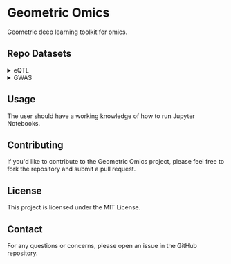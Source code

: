 # Geometric Omics

Geometric deep learning toolkit for omics.

## Repo Datasets

<details>
<summary>eQTL</summary>

- **eQTLGen**
  - Added to Repo: Yes
  - [Link to eQTLGen website](https://www.eqtlgen.org/phase1.html)
  </details>

<details>
<summary>GWAS</summary>

- **UKBB Fine-Mapping**

  - Added to Repo: In Progress
  - [Link to UKBB Fine-Mapping document](https://docs.google.com/document/d/14LWxqlSC6hl9FtA984CQjUdFcgQQkXuffYcbXaUoqGM)

- **ALSKP**

  - Added to Repo: No
  - [Link to ALSKP data](http://alskp.org/informational/data)

- **CARDIoGRAMplusC4D**

  - Added to Repo: No
  - [Link to CARDIoGRAMplusC4D data](http://www.cardiogramplusc4d.org/data-downloads/)

- **CDKP/ISGC**

  - Added to Repo: No
  - [Link to CDKP/ISGC data](https://cd.hugeamp.org/downloads.html)

- **CHARGE**

  - Added to Repo: No
  - [Link to CHARGE results](http://www.chargeconsortium.com/main/results)

- **CKDGen**

  - Added to Repo: No
  - [Link to CKDGen data](http://ckdgen.imbi.uni-freiburg.de)

- **CMDKP**

  - Added to Repo: No
  - [Link to CMDKP data](https://hugeamp.org/downloads.html)

- **CVDKP**

  - Added to Repo: No
  - [Link to CVDKP data](https://cvd.hugeamp.org/downloads.html)

- **deCODE**

  - Added to Repo: No
  - [Link to deCODE summary data](https://www.decode.com/summarydata/)

- **Diagram**

  - Added to Repo: No
  - [Link to Diagram data](http://diagram-consortium.org/downloads.html)

- **EAGLE**

  - Added to Repo: No
  - [Link to EAGLE data](http://data.bris.ac.uk/datasets/tar/28uchsdpmub118uex26ylacqm.zip)

- **EGG**

  - Added to Repo: No
  - [Link to EGG data](http://egg-consortium.org/)

- **GEFOS**

  - Added to Repo: No
  - [Link to GEFOS data](http://www.gefos.org)

- **GIANT**

  - Added to Repo: No
  - [Link to GIANT data](http://portals.broadinstitute.org/collaboration/giant/index.php/GIANT_consortium_data_files)

- **GLGC**

  - Added to Repo: No
  - [Link to GLGC data](http://csg.sph.umich.edu//abecasis/public/lipids2013/)

- **GRASP**

  - Added to Repo: No
  - [Link to GRASP data](https://grasp.nhlbi.nih.gov/FullResults.aspx)

- **IBDGenetics**

  - Added to Repo: No
  - [Link to IBDGenetics data](https://www.ibdgenetics.org/downloads.html)

- **JENGER**

  - Added to Repo: No
  - [Link to JENGER data](http://jenger.riken.jp/en/)

- **MAGIC**

  - Added to Repo: No
  - [Link to MAGIC data](https://www.magicinvestigators.org/downloads/)

- **MSKKP**

  - Added to Repo: No
  - [Link to MSKKP data](https://msk.hugeamp.org/downloads.html)

- **NIAGADS**

  - Added to Repo: National Institute on Aging Genetics of Alzheimer's Disease
  - [Link to NIAGADS data](https://www.niagads.org/genomics/showXmlDataContent.do?name=XmlQuestions.Documentation#about)

- **PGC**

  - Added to Repo: No
  - [Link to PGC results and downloads](https://www.med.unc.edu/pgc/results-and-downloads)

- **PGRN**

  - Added to Repo: No
  - [Link to PGRN data](http://www.pgrn.org/riken-gwas-statistics.html)

- **RGC**

  - Added to Repo: No
  - [Link to RGC data](http://www.reprogen.org/data_download.html)

- **Sleep Disorder KP**

  - Added to Repo: No
  - [Link to Sleep Disorder KP data](https://sleep.hugeamp.org/downloads.html)

- **T2DKP**

  - Added to Repo: No
  - [Link to T2DKP data](https://t2d.hugeamp.org/downloads.html)

- **UKB**

  - Added to Repo: No
  - [Link to UKB GeneAtlas](http://geneatlas.roslin.ed.ac.uk)
  - [Link to UKB Neale Lab](http://www.nealelab.is/uk-biobank)

- **PanUKBB**

  - Added to Repo: No
  - [Link to PanUKBB data](https://pan.ukbb.broadinstitute.org)

- **WTCC**

  - Added to Repo: No
  - [Link to WTCC summary stats](https://www.wtccc.org.uk/ccc1/summary_stats.html)

- **AncestryDNA via EGA**
  - Added to Repo: No
  - [Link to AncestryDNA via EGA data](https://ega-archive.org/studies/EGAS00001005099)

</details>
</details>

## Usage

The user should have a working knowledge of how to run Jupyter Notebooks.

## Contributing

If you'd like to contribute to the Geometric Omics project, please feel free to fork the repository and submit a pull request.

## License

This project is licensed under the MIT License.

## Contact

For any questions or concerns, please open an issue in the GitHub repository.

